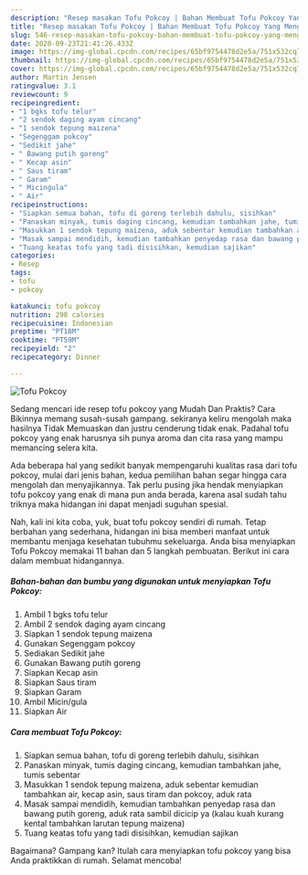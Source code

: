 ```yaml
---
description: "Resep masakan Tofu Pokcoy | Bahan Membuat Tofu Pokcoy Yang Menggugah Selera"
title: "Resep masakan Tofu Pokcoy | Bahan Membuat Tofu Pokcoy Yang Menggugah Selera"
slug: 546-resep-masakan-tofu-pokcoy-bahan-membuat-tofu-pokcoy-yang-menggugah-selera
date: 2020-09-23T21:41:26.433Z
image: https://img-global.cpcdn.com/recipes/65bf9754478d2e5a/751x532cq70/tofu-pokcoy-foto-resep-utama.jpg
thumbnail: https://img-global.cpcdn.com/recipes/65bf9754478d2e5a/751x532cq70/tofu-pokcoy-foto-resep-utama.jpg
cover: https://img-global.cpcdn.com/recipes/65bf9754478d2e5a/751x532cq70/tofu-pokcoy-foto-resep-utama.jpg
author: Martin Jensen
ratingvalue: 3.1
reviewcount: 9
recipeingredient:
- "1 bgks tofu telur"
- "2 sendok daging ayam cincang"
- "1 sendok tepung maizena"
- "Segenggam pokcoy"
- "Sedikit jahe"
- " Bawang putih goreng"
- " Kecap asin"
- " Saus tiram"
- " Garam"
- " Micingula"
- " Air"
recipeinstructions:
- "Siapkan semua bahan, tofu di goreng terlebih dahulu, sisihkan"
- "Panaskan minyak, tumis daging cincang, kemudian tambahkan jahe, tumis sebentar"
- "Masukkan 1 sendok tepung maizena, aduk sebentar kemudian tambahkan air, kecap asin, saus tiram dan pokcoy, aduk rata"
- "Masak sampai mendidih, kemudian tambahkan penyedap rasa dan bawang putih goreng, aduk rata sambil dicicip ya (kalau kuah kurang kental tambahkan larutan tepung maizena)"
- "Tuang keatas tofu yang tadi disisihkan, kemudian sajikan"
categories:
- Resep
tags:
- tofu
- pokcoy

katakunci: tofu pokcoy 
nutrition: 298 calories
recipecuisine: Indonesian
preptime: "PT18M"
cooktime: "PT59M"
recipeyield: "2"
recipecategory: Dinner

---
```



![Tofu Pokcoy](https://img-global.cpcdn.com/recipes/65bf9754478d2e5a/751x532cq70/tofu-pokcoy-foto-resep-utama.jpg)

Sedang mencari ide resep tofu pokcoy yang Mudah Dan Praktis? Cara Bikinnya memang susah-susah gampang. sekiranya keliru mengolah maka hasilnya Tidak Memuaskan dan justru cenderung tidak enak. Padahal tofu pokcoy yang enak harusnya sih punya aroma dan cita rasa yang mampu memancing selera kita.



Ada beberapa hal yang sedikit banyak mempengaruhi kualitas rasa dari tofu pokcoy, mulai dari jenis bahan, kedua pemilihan bahan segar hingga cara mengolah dan menyajikannya. Tak perlu pusing jika hendak menyiapkan tofu pokcoy yang enak di mana pun anda berada, karena asal sudah tahu triknya maka hidangan ini dapat menjadi suguhan spesial.


Nah, kali ini kita coba, yuk, buat tofu pokcoy sendiri di rumah. Tetap berbahan yang sederhana, hidangan ini bisa memberi manfaat untuk membantu menjaga kesehatan tubuhmu sekeluarga. Anda bisa menyiapkan Tofu Pokcoy memakai 11 bahan dan 5 langkah pembuatan. Berikut ini cara dalam membuat hidangannya.

<!--inarticleads1-->

##### Bahan-bahan dan bumbu yang digunakan untuk menyiapkan Tofu Pokcoy:

1. Ambil 1 bgks tofu telur
1. Ambil 2 sendok daging ayam cincang
1. Siapkan 1 sendok tepung maizena
1. Gunakan Segenggam pokcoy
1. Sediakan Sedikit jahe
1. Gunakan  Bawang putih goreng
1. Siapkan  Kecap asin
1. Siapkan  Saus tiram
1. Siapkan  Garam
1. Ambil  Micin/gula
1. Siapkan  Air




<!--inarticleads2-->

##### Cara membuat Tofu Pokcoy:

1. Siapkan semua bahan, tofu di goreng terlebih dahulu, sisihkan
1. Panaskan minyak, tumis daging cincang, kemudian tambahkan jahe, tumis sebentar
1. Masukkan 1 sendok tepung maizena, aduk sebentar kemudian tambahkan air, kecap asin, saus tiram dan pokcoy, aduk rata
1. Masak sampai mendidih, kemudian tambahkan penyedap rasa dan bawang putih goreng, aduk rata sambil dicicip ya (kalau kuah kurang kental tambahkan larutan tepung maizena)
1. Tuang keatas tofu yang tadi disisihkan, kemudian sajikan




Bagaimana? Gampang kan? Itulah cara menyiapkan tofu pokcoy yang bisa Anda praktikkan di rumah. Selamat mencoba!
